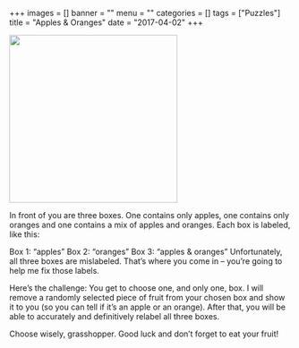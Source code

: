 +++
images = []
banner = ""
menu = ""
categories = []
tags = ["Puzzles"]
title = "Apples & Oranges"
date = "2017-04-02"
+++

<img height="300x" src="/img/apples-oranges.jpg">

In front of you are three boxes. One contains only apples, one contains only oranges and one contains a mix of apples and oranges. Each box is labeled, like this:

Box 1: “apples”
Box 2: “oranges”
Box 3: “apples & oranges”
Unfortunately, all three boxes are mislabeled. That’s where you come in – you’re going to help me fix those labels.

Here’s the challenge: You get to choose one, and only one, box. I will remove a randomly selected piece of fruit from your chosen box and show it to you (so you can tell if it’s an apple or an orange). After that, you will be able to accurately and definitively relabel all three boxes.

Choose wisely, grasshopper. Good luck and don’t forget to eat your fruit!
